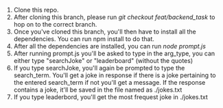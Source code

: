 1. Clone this repo.
2. After cloning this branch, please run *git checkout feat/backend_task* to hop on to the correct branch.
3. Once you've cloned this branch, you'll then have to install all the dependencies. You can run npm install to do that.
4. After all the dependencies are installed, you can run *node prompt.js*
5. After running prompt.js you'll be asked to type in the arg_type, you can either type "searchJoke" or "leaderboard" (without the quotes)
6. If you type searchJoke, you'll again be prompted to type the search_term. You'll get a joke in response if there is a joke pertaining to the entered search_term if not you'll get a message. If the response contains a joke, it'll be saved in the file named as ./jokes.txt
7. If you type leaderbord, you'll get the most frequest joke in ./jokes.txt
